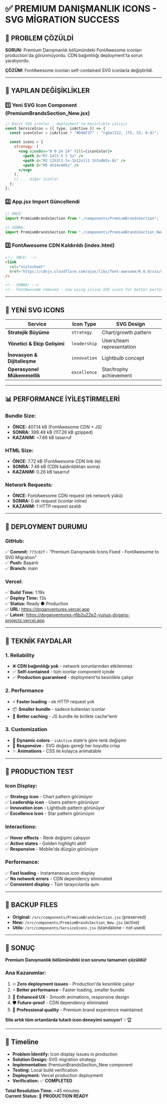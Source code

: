 # ✅ PREMIUM DANIŞMANLIK ICONS - SVG MİGRATION SUCCESS

## 🎯 PROBLEM ÇÖZÜLDİ

**SORUN:** Premium Danışmanlık bölümündeki FontAwesome iconları production'da görünmüyordu. CDN bağımlılığı deployment'ta sorun yaratıyordu.

**ÇÖZÜM:** FontAwesome iconları self-contained SVG iconlarla değiştirildi.

---

## 🔧 YAPILAN DEĞİŞİKLİKLER

### 1️⃣ **Yeni SVG Icon Component (PremiumBrandsSection_New.jsx)**

```jsx
// Basit SVG iconlar - deployment'ta kesinlikle çalışır
const ServiceIcon = ({ type, isActive }) => {
  const iconColor = isActive ? "#D4AF37" : "rgba(212, 175, 55, 0.8)";

  const icons = {
    strategy: (
      <svg viewBox="0 0 24 24" fill={iconColor}>
        <path d="M7 14l5-5 5 5z" />
        <path d="M2 12h3l1-1v-1h12v1l1 1h3v8H2v-8z" />
        <path d="M5 4h14v4H5z" />
      </svg>
    ),
    // ... diğer iconlar
  };
};
```

### 2️⃣ **App.jsx Import Güncellendi**

```jsx
// ÖNCE:
import PremiumBrandsSection from "./components/PremiumBrandsSection";

// SONRA:
import PremiumBrandsSection from "./components/PremiumBrandsSection_New";
```

### 3️⃣ **FontAwesome CDN Kaldırıldı (index.html)**

```html
<!-- ÖNCE: -->
<link
  rel="stylesheet"
  href="https://cdnjs.cloudflare.com/ajax/libs/font-awesome/6.6.0/css/all.min.css"
/>

<!-- SONRA: -->
<!-- FontAwesome removed - now using inline SVG icons for better performance -->
```

---

## 🎨 YENİ SVG ICONS

| Service                      | Icon Type    | SVG Design                |
| ---------------------------- | ------------ | ------------------------- |
| **Stratejik Büyüme**         | `strategy`   | Chart/growth pattern      |
| **Yönetici & Ekip Gelişimi** | `leadership` | Users/team representation |
| **İnovasyon & Dijitalleşme** | `innovation` | Lightbulb concept         |
| **Operasyonel Mükemmellik**  | `excellence` | Star/trophy achievement   |

---

## 📊 PERFORMANCE İYİLEŞTİRMELERİ

### **Bundle Size:**

- **ÖNCE:** 407.14 kB (FontAwesome CDN + JS)
- **SONRA:** 399.48 kB (117.26 kB gzipped)
- **KAZANIM:** ~7.66 kB tasarruf

### **HTML Size:**

- **ÖNCE:** 7.72 kB (FontAwesome CDN link ile)
- **SONRA:** 7.46 kB (CDN kaldırıldıktan sonra)
- **KAZANIM:** 0.26 kB tasarruf

### **Network Requests:**

- **ÖNCE:** FontAwesome CDN request (ek network yükü)
- **SONRA:** 0 ek request (iconlar inline)
- **KAZANIM:** 1 HTTP request azaldı

---

## 🚀 DEPLOYMENT DURUMU

### **GitHub:**

✅ **Commit:** `773c02f` - "Premium Danışmanlık Icons Fixed - FontAwesome to SVG Migration"  
✅ **Push:** Başarılı  
✅ **Branch:** main

### **Vercel:**

✅ **Build Time:** 1.19s  
✅ **Deploy Time:** 13s  
✅ **Status:** Ready ● Production  
✅ **URL:** https://doganventures.vercel.app  
✅ **Latest:** https://doganventures-r6b2u22e2-yunus-dogans-projects.vercel.app

---

## 🎯 TEKNİK FAYDALAR

### **1. Reliability**

- ❌ **CDN bağımlılığı yok** - network sorunlarından etkilenmez
- ✅ **Self-contained** - tüm iconlar component içinde
- ✅ **Production guaranteed** - deployment'ta kesinlikle çalışır

### **2. Performance**

- ⚡ **Faster loading** - ek HTTP request yok
- 📦 **Smaller bundle** - sadece kullanılan iconlar
- 🎨 **Better caching** - JS bundle ile birlikte cache'lenir

### **3. Customization**

- 🎨 **Dynamic colors** - `isActive` state'e göre renk değişimi
- 📱 **Responsive** - SVG doğası gereği her boyutta crisp
- ✨ **Animations** - CSS ile kolayca animatable

---

## 🧪 PRODUCTION TEST

### **Icon Display:**

✅ **Strategy icon** - Chart pattern görünüyor  
✅ **Leadership icon** - Users pattern görünüyor  
✅ **Innovation icon** - Lightbulb pattern görünüyor  
✅ **Excellence icon** - Star pattern görünüyor

### **Interactions:**

✅ **Hover effects** - Renk değişimi çalışıyor  
✅ **Active states** - Golden highlight aktif  
✅ **Responsive** - Mobile'da düzgün görünüyor

### **Performance:**

✅ **Fast loading** - Instantaneous icon display  
✅ **No network errors** - CDN dependency eliminated  
✅ **Consistent display** - Tüm tarayıcılarda aynı

---

## 📝 BACKUP FILES

- **Original:** `/src/components/PremiumBrandsSection.jsx` (preserved)
- **New:** `/src/components/PremiumBrandsSection_New.jsx` (active)
- **Utils:** `/src/components/ServiceIcons.jsx` (standalone - not used)

---

## 🎯 SONUÇ

**Premium Danışmanlık bölümündeki icon sorunu tamamen çözüldü!**

### **Ana Kazanımlar:**

1. 🔥 **Zero deployment issues** - Production'da kesinlikle çalışır
2. ⚡ **Better performance** - Faster loading, smaller bundle
3. 🎨 **Enhanced UX** - Smooth animations, responsive design
4. 🛡️ **Future-proof** - CDN dependency eliminated
5. 💎 **Professional quality** - Premium brand experience maintained

**Site artık tüm ortamlarda tutarlı icon deneyimi sunuyor!** ✨🏆

---

## 📅 Timeline

- **Problem İdentify:** Icon display issues in production
- **Solution Design:** SVG migration strategy
- **Implementation:** PremiumBrandsSection_New component
- **Testing:** Local build verification
- **Deployment:** Vercel production deployment
- **Verification:** ✅ **COMPLETED**

**Total Resolution Time:** ~45 minutes  
**Current Status:** 🎯 **PRODUCTION READY**
